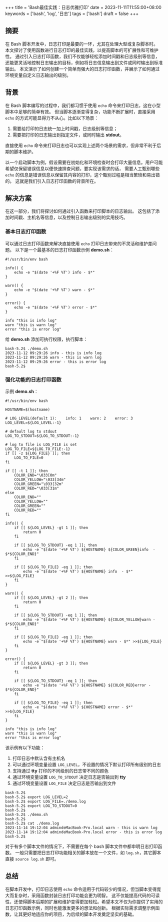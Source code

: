 +++
title = 'Bash最佳实践：日志优雅打印'
date = 2023-11-11T11:55:00+08:00
keywords = ['bash', 'log', '日志']
tags = ['bash']
draft = false
+++

## 摘要

在 Bash 脚本开发中，日志打印是最要的一环，尤其在处理大型或复杂脚本时。
本文探讨了使用函数进行日志打印的最佳实践，以提高脚本的可扩展性和可维护性。
通过引入日志打印函数，我们不仅能够轻松添加时间戳和日志级别等信息，还能更灵活地控制日志输出的目标，例如将日志信息输出到文件或同时输出到标准输出。
本文演示了如何创建一个简单而强大的日志打印函数，并展示了如何通过环境变量自定义日志输出的级别。

## 背景

在 Bash 脚本编写的过程中，我们都习惯于使用 `echo` 命令来打印日志，这在小型脚本中足够的简单有效。
但当脚本逐渐变得复杂，功能不断扩展时，直接采用 `echo` 的方式可能显得力不从心。比如以下场景：

1. 需要给打印的日志统一加上时间戳，日志级别等信息；
2. 需要把打印的日志输出到指定文件，或同时输出 **stdout**。

直接使用 `echo` 命令来打印日志也可以实现上述两个场景的需求，但非常不利于后期的脚本维护。

以一个启动脚本为例，假设需要在初始化和环境检查时会打印大量信息。用户可能希望仅保留错误信息以便快速排查问题，要实现该需求的话，
需要人工甄别哪些 `echo` 的信息是错误信息以保留其内容的打印，这个甄别过程是相当繁琐和易出错的。
这就是我们引入日志打印函数的背景所在。

## 解决方案

在这一部分，我们将探讨如何通过引入函数来打印脚本的日志输出。
这包括了添加时间戳、主机名等信息，以及控制日志输出级别的实用技巧。

### 基本日志打印函数

可以通过日志打印函数来解决直接使用 `echo` 打印日志带来的不灵活和维护差问题。
以下是一个最基本的日志打印函数示例 **demo.sh**：

```shell
#!/usr/bin/env bash

info() {
    echo -e "$(date '+%F %T') info - $*"
}

warn() {
    echo -e "$(date '+%F %T') warn - $*"
}

error() {
    echo -e "$(date '+%F %T') error - $*"
}

info "this is info log"
warn "this is warn log"
error "this is error log"
```

给 **demo.sh** 添加可执行权限，执行脚本：

```text
bash-5.2$ ./demo.sh 
2023-11-12 09:29:26 info - this is info log
2023-11-12 09:29:26 warn - this is warn log
2023-11-12 09:29:26 error - this is error log
bash-5.2$
```

### 强化功能的日志打印函数

示例 **demo.sh**：

```shell
#!/usr/bin/env bash

HOSTNAME=$(hostname)

# LOG_LEVEL(default 1):    info: 1    warn: 2    error: 3
LOG_LEVEL=${LOG_LEVEL:-1}

# default log to stdout
LOG_TO_STDOUT=${LOG_TO_STDOUT:-1}

# log to file is LOG_FILE is set
LOG_TO_FILE=${LOG_TO_FILE:-1}
if [[ -z ${LOG_FILE} ]]; then
    LOG_TO_FILE=0
fi

if [[ -t 1 ]]; then
    COLOR_END="\033[0m"
    COLOR_YELLOW="\033[34m"
    COLOR_GREEN="\033[32m"
    COLOR_RED="\033[31m"
else
    COLOR_END=""
    COLOR_YELLOW=""
    COLOR_GREEN=""
    COLOR_RED=""
fi

info() {
    if [[ ${LOG_LEVEL} -gt 1 ]]; then
        return 0
    fi

    if [[ ${LOG_TO_STDOUT} -eq 1 ]]; then
        echo -e "$(date '+%F %T') ${HOSTNAME} ${COLOR_GREEN}info  - $*${COLOR_END}"
    fi

    if [[ ${LOG_TO_FILE} -eq 1 ]]; then
        echo -e "$(date '+%F %T') ${HOSTNAME} info  - $*" >>${LOG_FILE}
    fi
}

warn() {
    if [[ ${LOG_LEVEL} -gt 2 ]]; then
        return 0
    fi

    if [[ ${LOG_TO_STDOUT} -eq 1 ]]; then
        echo -e "$(date '+%F %T') ${HOSTNAME} ${COLOR_YELLOW}warn - $*${COLOR_END}"
    fi

    if [[ ${LOG_TO_FILE} -eq 1 ]]; then
        echo -e "$(date '+%F %T') ${HOSTNAME} warn - $*" >>${LOG_FILE}
    fi
}

error() {
    if [[ ${LOG_LEVEL} -gt 3 ]]; then
        return 0
    fi

    if [[ ${LOG_TO_STDOUT} -eq 1 ]]; then
        echo -e "$(date '+%F %T') ${HOSTNAME} ${COLOR_RED}error - $*${COLOR_END}"
    fi

    if [[ ${LOG_TO_FILE} -eq 1 ]]; then
        echo -e "$(date '+%F %T') ${HOSTNAME} error - $*" >>${LOG_FILE}
    fi
}

info "this is info log"
warn "this is warn log"
error "this is error log"
```

该示例有以下功能：

1. 打印日志中默认含有主机名
2. 可以通过环境变量设置 `LOG_LEVEL`，不设置的情况下默认打印所有级别的日志
3. 支持通过 **tty** 打印的不同级别的日志带不同的颜色
4. 通过环境变量设置 `LOG_TO_STDOUT` 决定日志是否输出到 **tty**
5. 通过环境变量设置 `LOG_FILE` 决定日志是否输出到文件

```text
bash-5.2$ 
bash-5.2$ export LOG_LEVEL=2
bash-5.2$ export LOG_FILE=./demo.log
bash-5.2$ export LOG_TO_STDOUT=0
bash-5.2$ 
bash-5.2$ ./demo.sh 
bash-5.2$ 
bash-5.2$ cat ./demo.log 
2023-11-14 19:12:04 admindeMacBook-Pro.local warn - this is warn log
2023-11-14 19:12:04 admindeMacBook-Pro.local error - this is error log
bash-5.2$
```

对于有多个脚本文件的情况下，不需要在每个 bash 脚本文件中都申明日志打印函数。
一般只需要把日志打印功能相关的脚本放在一个文件，如 `log.sh`，其它脚本直接 `source log.sh` 即可。

## 总结

在脚本开发中，打印日志使用 `echo` 命令适用于代码较少的情况，但当脚本变得庞大而复杂时，采用函数封装日志打印功能会更为明智。
这不仅能提高代码的可读性，还使得脚本后期的扩展和维护变得更加轻松。希望本文不仅为你提供了实用的日志打印函数示例，同时也能激发更多的想法和创新。
根据实际需求调整示例函数，让其更好地适应你的项目，为后续的脚本开发奠定坚实的基础。
